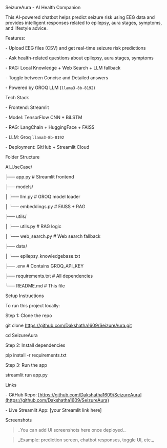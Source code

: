 SeizureAura - AI Health Companion 



This AI-powered chatbot helps predict seizure risk using EEG data and provides intelligent responses related to epilepsy, aura stages, symptoms, and lifestyle advice.



Features:

\-  Upload EEG files (CSV) and get real-time seizure risk predictions

\-  Ask health-related questions about epilepsy, aura stages, symptoms

\-  RAG: Local Knowledge + Web Search + LLM fallback

\-  Toggle between Concise and Detailed answers

\-  Powered by GROQ LLM (`llama3-8b-8192`)



Tech Stack



\- Frontend: Streamlit

\- Model: TensorFlow CNN + BiLSTM

\- RAG: LangChain + HuggingFace + FAISS

\- LLM: Groq `llama3-8b-8192`

\- Deployment: GitHub + Streamlit Cloud



Folder Structure



AI\_UseCase/

├── app.py # Streamlit frontend

├── models/

│ ├── llm.py # GROQ model loader

│ └── embeddings.py # FAISS + RAG

├── utils/

│ ├── utils.py # RAG logic

│ └── web\_search.py # Web search fallback

├── data/

│ └── epilepsy\_knowledgebase.txt

├── .env # Contains GROQ\_API\_KEY

├── requirements.txt # All dependencies

└── README.md # This file



Setup Instructions



To run this project locally:



Step 1: Clone the repo

git clone https://github.com/Dakshatha1609/SeizureAura.git

cd SeizureAura



Step 2: Install dependencies

pip install -r requirements.txt



Step 3: Run the app

streamlit run app.py



Links



\- GitHub Repo: \[https://github.com/Dakshatha1609/SeizureAura](https://github.com/Dakshatha1609/SeizureAura)

\- Live Streamlit App: \[your Streamlit link here]



Screenshots



> \_You can add UI screenshots here once deployed.\_

> \_Example: prediction screen, chatbot responses, toggle UI, etc.\_



